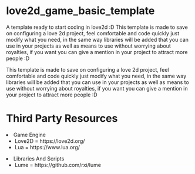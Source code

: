 # love2d_game_basic_template
A template ready to start coding in love2d :D
This template is made to save on configuring a love 2d project, feel comfortable and code quickly just modify what you need, in the same way libraries will be added that you can use in your projects as well as means to use without worrying about royalties, if you want you can give a mention in your project to attract more people :D

This template is made to save on configuring a love 2d project, feel comfortable and code quickly just modify what you need, in the same way libraries will be added that you can use in your projects as well as means to use without worrying about royalties, if you want you can give a mention in your project to attract more people :D

# Third Party Resources
<li>
  Game Engine
  <ul>       
    <li>
      Love2D = https://love2d.org/    
    </li>
    <li>
      Lua = https://www.lua.org/
    </li> 
  </ul>
</li>

<li>
  Libraries And Scripts
  <ul>
    <li>
      Lume = https://github.com/rxi/lume    
    </li>
  </ul>  
</li>
